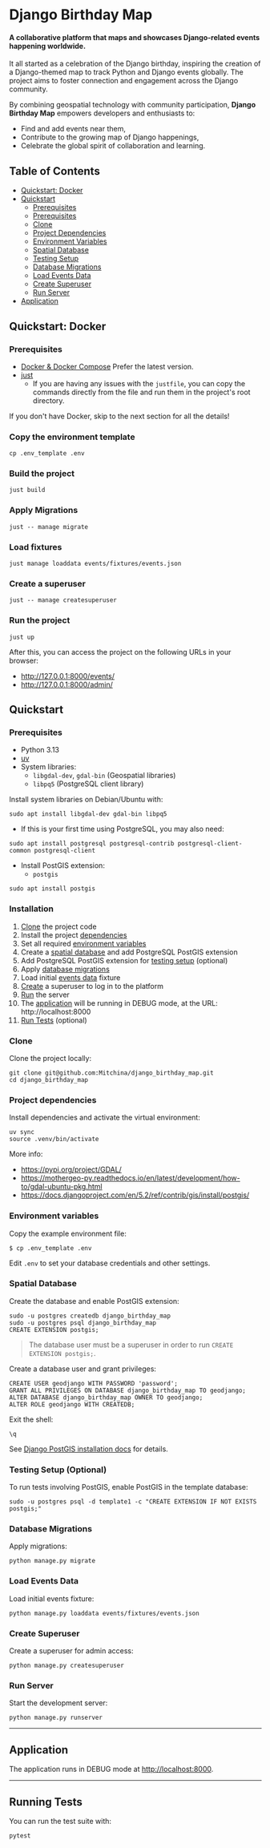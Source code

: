 #  Django Birthday Map
#### A collaborative platform that maps and showcases Django-related events happening worldwide.

It all started as a celebration of the Django birthday, inspiring the creation of a Django-themed map to track Python
and Django events globally. The project aims to foster connection and engagement across the Django community.

By combining geospatial technology with community participation, **Django Birthday Map** empowers developers and
enthusiasts to:

- Find and add events near them,
- Contribute to the growing map of Django happenings,
- Celebrate the global spirit of collaboration and learning.


## Table of Contents
- [Quickstart: Docker](#docker)
- [Quickstart](#quickstart)
  - [Prerequisites](#installation)
  - [Prerequisites](#prerequisites)
  - [Clone](#clone)
  - [Project Dependencies](#project-dependencies)
  - [Environment Variables](#environment-variables)
  - [Spatial Database](#spatial-database)
  - [Testing Setup](#testing-setup)
  - [Database Migrations](#database-migrations)
  - [Load Events Data](#load-events-data)
  - [Create Superuser](#create-superuser)
  - [Run Server](#run-server)
- [Application](#application)

## Quickstart: Docker

### Prerequisites

- [Docker & Docker Compose](https://docs.docker.com/get-docker/) Prefer the latest version.
- [just](https://just.systems/man/en/)
  - If you are having any issues with the `justfile`, you can copy the commands directly from the file and run them in the project's root directory.

If you don't have Docker, skip to the next section for all the details!

### Copy the environment template
```console
cp .env_template .env
```

### Build the project
```console
just build
```

### Apply Migrations
```console
just -- manage migrate
```

### Load fixtures
```console
just manage loaddata events/fixtures/events.json
```

### Create a superuser
```console
just -- manage createsuperuser
```


### Run the project
```console
just up
```


After this, you can access the project on the following URLs in your browser:

* http://127.0.0.1:8000/events/
* http://127.0.0.1:8000/admin/

## Quickstart

### Prerequisites

- Python 3.13
- [uv](https://docs.astral.sh/uv/)
- System libraries:
  - `libgdal-dev`, `gdal-bin` (Geospatial libraries)
  - `libpq5` (PostgreSQL client library)

Install system libraries on Debian/Ubuntu with:
```console
sudo apt install libgdal-dev gdal-bin libpq5
```

- If this is your first time using PostgreSQL, you may also need:
```console
sudo apt install postgresql postgresql-contrib postgresql-client-common postgresql-client
```

- Install PostGIS extension:
  - `postgis`
```console
sudo apt install postgis
```

### Installation

1. [Clone](#clone) the project code
2. Install the project [dependencies](#project-dependencies)
3. Set all required [environment variables](#environment-variables)
4. Create a [spatial database](#spatial-database) and add PostgreSQL PostGIS extension
5. Add PostgreSQL PostGIS extension for [testing setup](#testing-setup) (optional)
6. Apply [database migrations](#database-migrations)
7. Load initial [events data](#events-data) fixture
8. [Create](#create-superuser) a superuser to log in to the platform
9. [Run](#run) the server
10. The [application](#application) will be running in DEBUG mode, at the URL: http://localhost:8000
11. [Run Tests](#running-tests) (optional)


### Clone

Clone the project locally:

```console
git clone git@github.com:Mitchina/django_birthday_map.git
cd django_birthday_map
```

### Project dependencies

Install dependencies and activate the virtual environment:
```console
uv sync
source .venv/bin/activate
```

More info:
- https://pypi.org/project/GDAL/
- https://mothergeo-py.readthedocs.io/en/latest/development/how-to/gdal-ubuntu-pkg.html
- https://docs.djangoproject.com/en/5.2/ref/contrib/gis/install/postgis/


### Environment variables

Copy the example environment file:
```console
$ cp .env_template .env
```

Edit `.env` to set your database credentials and other settings.


### Spatial Database

Create the database and enable PostGIS extension:
```console
sudo -u postgres createdb django_birthday_map
sudo -u postgres psql django_birthday_map
CREATE EXTENSION postgis;
```

> The database user must be a superuser in order to run `CREATE EXTENSION postgis;`.


Create a database user and grant privileges:
```console
CREATE USER geodjango WITH PASSWORD 'password';
GRANT ALL PRIVILEGES ON DATABASE django_birthday_map TO geodjango;
ALTER DATABASE django_birthday_map OWNER TO geodjango;
ALTER ROLE geodjango WITH CREATEDB;
```

Exit the shell:
```console
\q
```

See [Django PostGIS installation docs](https://docs.djangoproject.com/en/5.2/ref/contrib/gis/install/postgis/#post-installation) for details.


### Testing Setup (Optional)

To run tests involving PostGIS, enable PostGIS in the template database:
```console
sudo -u postgres psql -d template1 -c "CREATE EXTENSION IF NOT EXISTS postgis;"
```


### Database Migrations

Apply migrations:
```console
python manage.py migrate
```


### Load Events Data

Load initial events fixture:
```console
python manage.py loaddata events/fixtures/events.json
```


### Create Superuser

Create a superuser for admin access:
```console
python manage.py createsuperuser
```


### Run Server

Start the development server:
```console
python manage.py runserver
```

___
## Application
The application runs in DEBUG mode at [http://localhost:8000](http://localhost:8000).

___

## Running Tests
You can run the test suite with:
```console
pytest
```
